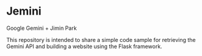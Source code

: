 # Jemini

Google Gemini + Jimin Park


This repository is intended to share a simple code sample for retrieving the Gemini API and building a website using the Flask framework.
